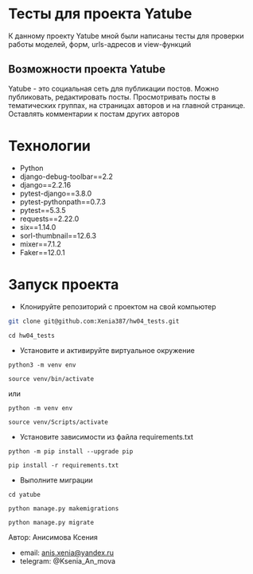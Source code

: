 # Тесты для проекта Yatube
К данному проекту Yatube мной были написаны тесты для проверки работы моделей, форм, urls-адресов и view-функций

## Возможности проекта Yatube
Yatube - это социальная сеть для публикации постов. Можно публиковать, редактировать посты. Просмотривать посты в тематических группах, на страницах авторов и на главной странице. Оставлять комментарии к постам других авторов

# Технологии
- Python
- django-debug-toolbar==2.2
- django==2.2.16
- pytest-django==3.8.0
- pytest-pythonpath==0.7.3
- pytest==5.3.5
- requests==2.22.0
- six==1.14.0
- sorl-thumbnail==12.6.3
- mixer==7.1.2
- Faker==12.0.1

# Запуск проекта

- Клонируйте репозиторий с проектом на свой компьютер
```bash
git clone git@github.com:Xenia387/hw04_tests.git
```

```
cd hw04_tests
```

- Установите и активируйте виртуальное окружение

```
python3 -m venv env
```

```
source venv/bin/activate
```

  или

```
python -m venv env
```

```
source venv/Scripts/activate
```

- Установите зависимости из файла requirements.txt

```
python -m pip install --upgrade pip
```

```
pip install -r requirements.txt
```

- Выполните миграции

```
cd yatube
```

```
python manage.py makemigrations
```

```bash
python manage.py migrate
```

Автор: Анисимова Ксения
- email: anis.xenia@yandex.ru
- telegram: @Ksenia_An_mova
